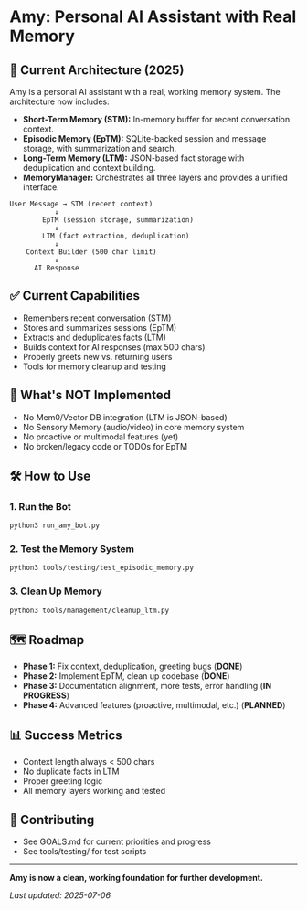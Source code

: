 # Amy: Personal AI Assistant with Real Memory

## 🧠 Current Architecture (2025)

Amy is a personal AI assistant with a real, working memory system. The architecture now includes:

- **Short-Term Memory (STM):** In-memory buffer for recent conversation context.
- **Episodic Memory (EpTM):** SQLite-backed session and message storage, with summarization and search.
- **Long-Term Memory (LTM):** JSON-based fact storage with deduplication and context building.
- **MemoryManager:** Orchestrates all three layers and provides a unified interface.

```
User Message → STM (recent context)
           ↓
        EpTM (session storage, summarization)
           ↓
        LTM (fact extraction, deduplication)
           ↓
    Context Builder (500 char limit)
           ↓
      AI Response
```

## ✅ Current Capabilities
- Remembers recent conversation (STM)
- Stores and summarizes sessions (EpTM)
- Extracts and deduplicates facts (LTM)
- Builds context for AI responses (max 500 chars)
- Properly greets new vs. returning users
- Tools for memory cleanup and testing

## 🚫 What's NOT Implemented
- No Mem0/Vector DB integration (LTM is JSON-based)
- No Sensory Memory (audio/video) in core memory system
- No proactive or multimodal features (yet)
- No broken/legacy code or TODOs for EpTM

## 🛠️ How to Use

### 1. Run the Bot
```bash
python3 run_amy_bot.py
```

### 2. Test the Memory System
```bash
python3 tools/testing/test_episodic_memory.py
```

### 3. Clean Up Memory
```bash
python3 tools/management/cleanup_ltm.py
```

## 🗺️ Roadmap
- **Phase 1:** Fix context, deduplication, greeting bugs (**DONE**)
- **Phase 2:** Implement EpTM, clean up codebase (**DONE**)
- **Phase 3:** Documentation alignment, more tests, error handling (**IN PROGRESS**)
- **Phase 4:** Advanced features (proactive, multimodal, etc.) (**PLANNED**)

## 📊 Success Metrics
- Context length always < 500 chars
- No duplicate facts in LTM
- Proper greeting logic
- All memory layers working and tested

## 📝 Contributing
- See GOALS.md for current priorities and progress
- See tools/testing/ for test scripts

---

**Amy is now a clean, working foundation for further development.**

_Last updated: 2025-07-06_ 